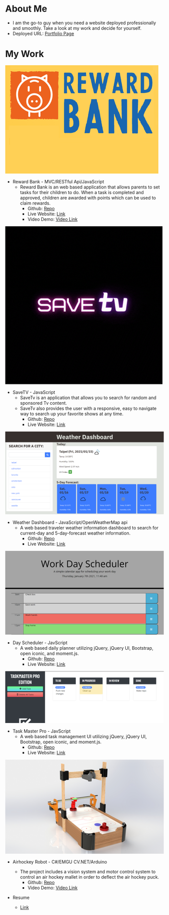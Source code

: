  # About Me
   - I am the go-to guy when you need a website deployed professionally and smoothly. Take a look at my work and decide for yourself.
   - Deployed URL: [Portfolio Page](https://brianckwang.github.io/my-portfolio/)
   
 # My Work
  ![Reward Bank](https://github.com/BrianCKWang/my-portfolio/blob/main/assets/images/02-reward-bank.png)
  - Reward Bank - MVC/RESTful Api/JavaScript
    - Reward Bank is an web based application that allows parents to set tasks for their children to do. When a task is completed and approved, children are awarded with points which can be used to claim rewards.
      - Github: [Repo](https://github.com/UTBootCampGroup2Project2/reward-bank)
      - Live Website: [Link](https://rocky-dawn-18669.herokuapp.com/#)
      - Video Demo: [Video Link](https://drive.google.com/file/d/1qJ_XK1nsTOKhVRz9ITCXRCtJtY105nj6/view)

  ![SaveTV](https://github.com/BrianCKWang/my-portfolio/blob/main/assets/images/02-SaveTV.gif)
  - SaveTV - JavaScript
    - SaveTv is an application that allows you to search for random and sponsored Tv content.
    - SaveTv also provides the user with a responsive, easy to navigate way to search up your favorite shows at any time.
      - Github: [Repo](https://github.com/UTBootCampGroup2/SaveTV)
      - Live Website: [Link](https://utbootcampgroup2.github.io/SaveTV/)

  ![Weather Dashboard](https://github.com/BrianCKWang/my-portfolio/blob/main/assets/images/02-weather-dashboard.png)
  - Weather Dashboard - JavaScript/OpenWeatherMap api
    - A web based traveler weather information dashboard to search for current-day and 5-day-forecast weather information.
      - Github: [Repo](https://github.com/BrianCKWang/weather-dashboard)
      - Live Website: [Link](https://brianckwang.github.io/weather-dashboard/)

  ![Day Scheduler](https://github.com/BrianCKWang/my-portfolio/blob/main/assets/images/02-day-scheduler.png)
  - Day Scheduler - JavScript
    - A web based daily planner utilizing jQuery, jQuery UI, Bootstrap, open iconic, and moment.js.
      - Github: [Repo](https://github.com/BrianCKWang/simple-day-scheduler)
      - Live Website: [Link](https://brianckwang.github.io/simple-day-scheduler/)
  
  ![Task Master Pro](https://github.com/BrianCKWang/my-portfolio/blob/main/assets/images/02-task-master.png)
  - Task Master Pro - JavScript
    - A web based task management UI utilizing jQuery, jQuery UI, Bootstrap, open iconic, and moment.js.
      - Github: [Repo](https://github.com/BrianCKWang/task-master-pro)
      - Live Website: [Link](https://brianckwang.github.io/task-master-pro/)
  
  ![Airhockey Robot](https://github.com/BrianCKWang/my-portfolio/blob/main/assets/images/02-airhockey-table.png)
  - Airhockey Robot - C#/EMGU CV.NET/Arduino
    - The project includes a vision system and motor control system to control an air hockey mallet in order to deflect the air hockey puck.
      - Github: [Repo](https://github.com/BrianCKWang/airhockey-table-robot)
      - Video Demo: [Video Link](https://www.youtube.com/watch?v=BS8QJHVgoiw)
    
- Resume

  - [Link](https://github.com/BrianCKWang/my-portfolio/blob/main/assets/docs/Resume.pdf)
